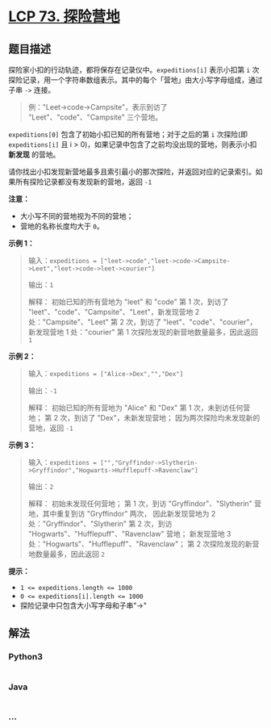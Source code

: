 # [LCP 73. 探险营地](https://leetcode.cn/problems/0Zeoeg)

## 题目描述

<!-- 这里写题目描述 -->

探险家小扣的行动轨迹，都将保存在记录仪中。`expeditions[i]` 表示小扣第 `i` 次探险记录，用一个字符串数组表示。其中的每个「营地」由大小写字母组成，通过子串 `->` 连接。
> 例："Leet->code->Campsite"，表示到访了 "Leet"、"code"、"Campsite" 三个营地。

`expeditions[0]` 包含了初始小扣已知的所有营地；对于之后的第 `i` 次探险(即 `expeditions[i]` 且 i > 0)，如果记录中包含了之前均没出现的营地，则表示小扣 **新发现** 的营地。

请你找出小扣发现新营地最多且索引最小的那次探险，并返回对应的记录索引。如果所有探险记录都没有发现新的营地，返回 `-1`

**注意：**
- 大小写不同的营地视为不同的营地；
- 营地的名称长度均大于 `0`。

**示例 1：**
>输入：`expeditions = ["leet->code","leet->code->Campsite->Leet","leet->code->leet->courier"]`
>
>输出：`1`
>
>解释：
>初始已知的所有营地为 "leet" 和 "code"
>第 1 次，到访了 "leet"、"code"、"Campsite"、"Leet"，新发现营地 2 处："Campsite"、"Leet"
>第 2 次，到访了 "leet"、"code"、"courier"，新发现营地 1 处："courier"
>第 1 次探险发现的新营地数量最多，因此返回 `1`

**示例 2：**
>输入：`expeditions = ["Alice->Dex","","Dex"]`
>
>输出：`-1`
>
>解释：
>初始已知的所有营地为 "Alice" 和 "Dex"
>第 1 次，未到访任何营地；
>第 2 次，到访了 "Dex"，未新发现营地；
>因为两次探险均未发现新的营地，返回 `-1`

**示例 3：**
>输入：`expeditions = ["","Gryffindor->Slytherin->Gryffindor","Hogwarts->Hufflepuff->Ravenclaw"]`
>
>输出：`2`
>
>解释：
>初始未发现任何营地；
>第 1 次，到访 "Gryffindor"、"Slytherin" 营地，其中重复到访 "Gryffindor" 两次，
>因此新发现营地为 2 处："Gryffindor"、"Slytherin"
>第 2 次，到访 "Hogwarts"、"Hufflepuff"、"Ravenclaw" 营地；
>新发现营地 3 处："Hogwarts"、"Hufflepuff"、"Ravenclaw"；
>第 2 次探险发现的新营地数量最多，因此返回 `2`

**提示：**
- `1 <= expeditions.length <= 1000`
- `0 <= expeditions[i].length <= 1000`
- 探险记录中只包含大小写字母和子串"->"

## 解法

<!-- 这里可写通用的实现逻辑 -->

<!-- tabs:start -->

### **Python3**

<!-- 这里可写当前语言的特殊实现逻辑 -->

```python

```

### **Java**

<!-- 这里可写当前语言的特殊实现逻辑 -->

```java

```

### **...**

```

```

<!-- tabs:end -->

